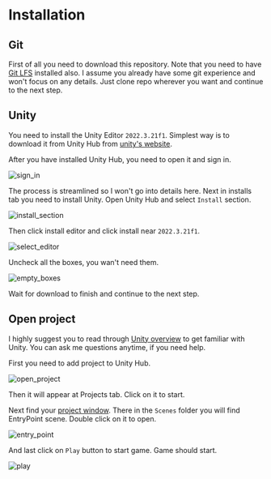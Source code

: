 # Installation

## Git

First of all you need to download this repository. Note that you need to have [Git LFS](https://git-lfs.com) installed also. I assume you already have some git experience and won't focus on any details. Just clone repo wherever you want and continue to the next step.

## Unity

You need to install the Unity Editor `2022.3.21f1`.
Simplest way is to download it from Unity Hub from [unity's website](https://unity.com/download).

After you have installed Unity Hub, you need to open it and sign in.

![sign_in](images/sign_in.png)

The process is streamlined so I won't go into details here.
Next in installs tab you need to install Unity. Open Unity Hub and select `Install` section.

![install_section](images/install_section.png)

Then click install editor and click install near `2022.3.21f1`.

![select_editor](images/select_editor.png)

Uncheck all the boxes, you wan't need them.

![empty_boxes](images/empty_boxes.png)

Wait for download to finish and continue to the next step.

## Open project

I highly suggest you to read through [Unity overview](https://docs.unity3d.com/Manual/UnityOverview.html) to get familiar with Unity. You can ask me questions anytime, if you need help.

First you need to add project to Unity Hub.

![open_project](images/open_project.png)

Then it will appear at Projects tab. Click on it to start.

Next find your [project window](https://docs.unity3d.com/Manual/ProjectView.html). There in the `Scenes` folder you will find EntryPoint scene. Double click on it to open.

![entry_point](images/entry_point.png)

And last click on `Play` button to start game. Game should start.

![play](images/play.png)